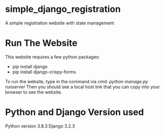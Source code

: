 # simple_django_registration
A  simple registration website with state management

# Run The Website
This website requires a few python packages:
- pip install django
- pip install django-crispy-forms

To run the website, type in the command via cmd: *python manage.py runserver* Then you should see a local host link that you can copy into your browser to see the website.

# Python and Django Version used
Python version 3.8.3
Django 3.2.3 
